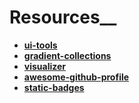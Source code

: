 # Resources__
 - **[ui-tools](https://tools.ui-layouts.com/)**
 - **[gradient-collections](https://www.gradientmagic.com/)**
 - **[visualizer](https://coolors.co/visualizer/3a405a-f9dec9-99b2dd-e9afa3-685044)**
 - **[awesome-github-profile](https://zzetao.github.io/awesome-github-profile/)**
 - **[static-badges](https://shields.io/docs/static-badges)**
